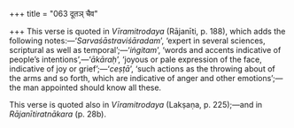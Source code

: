 +++
title = "063 दूतञ् चैव"

+++
This verse is quoted in *Vīramitrodaya* (Rājanīti, p. 188), which adds
the following notes:—‘*Sarvaśāstraviśāradam*’, ‘expert in several
sciences, scriptural as well as temporal’;—‘*iṅgitam*’, ‘words and
accents indicative of people’s intentions’,—‘*ākāraḥ*’, ‘joyous or pale
expression of the face, indicative of joy or grief’;—‘*ceṣṭā*’, ‘such
actions as the throwing about of the arms and so forth, which are
indicative of anger and other emotions’;—the man appointed should know
all these.

This verse is quoted also in *Vīramitrodaya* (Lakṣaṇa, p. 225);—and in
*Rājanītiratnākara* (p. 28b).


